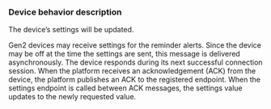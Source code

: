 ### Device behavior description

The device’s settings will be updated.

Gen2 devices may receive settings for the reminder alerts. Since the device may be off at the time the settings are sent, this message is delivered asynchronously. The device responds during its next successful connection session. When the platform receives an acknowledgement (ACK) from the device, the platform publishes an ACK to the registered endpoint. When the settings endpoint is called between ACK messages, the settings value updates to the newly requested value.
